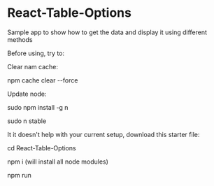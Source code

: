 # React-Table-Options
Sample app to show how to get the data and display it using different methods


Before using, try to:

Clear nam cache:

npm cache clear --force

Update node:

sudo npm install -g n

sudo n stable

It it doesn't help with your current setup, download this starter file:

cd React-Table-Options

npm i (will install all node modules)

npm run

